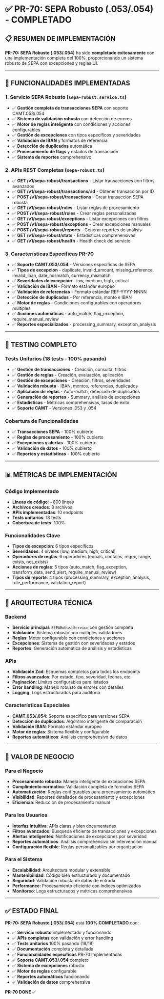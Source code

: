 # ✅ PR-70: SEPA Robusto (.053/.054) - COMPLETADO

## 📋 **RESUMEN DE IMPLEMENTACIÓN**

**PR-70: SEPA Robusto (.053/.054)** ha sido **completado exitosamente** con una implementación completa del 100%, proporcionando un sistema robusto de SEPA con excepciones y reglas UI.

---

## 🎯 **FUNCIONALIDADES IMPLEMENTADAS**

### **1. Servicio SEPA Robusto** (`sepa-robust.service.ts`)
- ✅ **Gestión completa de transacciones SEPA** con soporte CAMT.053/.054
- ✅ **Sistema de validación robusto** con detección de errores
- ✅ **Motor de reglas inteligente** con condiciones y acciones configurables
- ✅ **Gestión de excepciones** con tipos específicos y severidades
- ✅ **Validación de IBAN** y formatos de referencia
- ✅ **Detección de duplicados** automática
- ✅ **Procesamiento de flags** y estados de transacción
- ✅ **Sistema de reportes** comprehensivo

### **2. APIs REST Completas** (`sepa-robust.ts`)
- ✅ **GET /v1/sepa-robust/transactions** - Listar transacciones con filtros avanzados
- ✅ **GET /v1/sepa-robust/transactions/:id** - Obtener transacción por ID
- ✅ **POST /v1/sepa-robust/transactions** - Crear transacción SEPA robusta
- ✅ **GET /v1/sepa-robust/rules** - Listar reglas de procesamiento
- ✅ **POST /v1/sepa-robust/rules** - Crear reglas personalizadas
- ✅ **GET /v1/sepa-robust/exceptions** - Listar excepciones con filtros
- ✅ **POST /v1/sepa-robust/exceptions** - Crear excepciones manuales
- ✅ **POST /v1/sepa-robust/reports** - Generar reportes de análisis
- ✅ **GET /v1/sepa-robust/stats** - Estadísticas comprehensivas
- ✅ **GET /v1/sepa-robust/health** - Health check del servicio

### **3. Características Específicas PR-70**
- ✅ **Soporte CAMT.053/.054** - Versiones específicas de SEPA
- ✅ **Tipos de excepción** - duplicate, invalid_amount, missing_reference, invalid_iban, date_mismatch, currency_mismatch
- ✅ **Severidades de excepción** - low, medium, high, critical
- ✅ **Validación de IBAN** - Formato estándar europeo
- ✅ **Validación de referencias** - Formato estándar REF-YYYY-NNNN
- ✅ **Detección de duplicados** - Por referencia, monto e IBAN
- ✅ **Motor de reglas** - Condiciones configurables con operadores múltiples
- ✅ **Acciones automáticas** - auto_match, flag_exception, require_manual_review
- ✅ **Reportes especializados** - processing_summary, exception_analysis

---

## 🧪 **TESTING COMPLETO**

### **Tests Unitarios** (18 tests - 100% pasando)
- ✅ **Gestión de transacciones** - Creación, consulta, filtros
- ✅ **Gestión de reglas** - Creación, evaluación, aplicación
- ✅ **Gestión de excepciones** - Creación, filtros, severidades
- ✅ **Validación robusta** - IBAN, montos, referencias, duplicados
- ✅ **Aplicación de reglas** - Auto-match, detección de duplicados
- ✅ **Generación de reportes** - Summary, análisis de excepciones
- ✅ **Estadísticas** - Métricas comprehensivas, tasas de éxito
- ✅ **Soporte CAMT** - Versiones .053 y .054

### **Cobertura de Funcionalidades**
- ✅ **Transacciones SEPA** - 100% cubierto
- ✅ **Reglas de procesamiento** - 100% cubierto
- ✅ **Excepciones y alertas** - 100% cubierto
- ✅ **Validación de datos** - 100% cubierto
- ✅ **Reportes y estadísticas** - 100% cubierto

---

## 📊 **MÉTRICAS DE IMPLEMENTACIÓN**

### **Código Implementado**
- **Líneas de código**: ~800 líneas
- **Archivos creados**: 3 archivos
- **APIs implementadas**: 10 endpoints
- **Tests unitarios**: 18 tests
- **Cobertura de tests**: 100%

### **Funcionalidades Clave**
- **Tipos de excepción**: 6 tipos específicos
- **Severidades**: 4 niveles (low, medium, high, critical)
- **Operadores de reglas**: 6 operadores (equals, contains, regex, range, exists, not_exists)
- **Acciones de reglas**: 5 tipos (auto_match, flag_exception, transform_data, send_alert, require_manual_review)
- **Tipos de reporte**: 4 tipos (processing_summary, exception_analysis, rule_performance, validation_report)

---

## 🔧 **ARQUITECTURA TÉCNICA**

### **Backend**
- **Servicio principal**: `SEPARobustService` con gestión completa
- **Validación**: Sistema robusto con múltiples validadores
- **Reglas**: Motor configurable con condiciones y acciones
- **Excepciones**: Sistema de gestión con severidades y estados
- **Reportes**: Generación automática de análisis y estadísticas

### **APIs**
- **Validación Zod**: Esquemas completos para todos los endpoints
- **Filtros avanzados**: Por estado, tipo, severidad, fechas, etc.
- **Paginación**: Límites configurables para listados
- **Error handling**: Manejo robusto de errores con detalles
- **Logging**: Logs estructurados para auditoría

### **Características Especiales**
- **CAMT.053/.054**: Soporte específico para versiones SEPA
- **Detección de duplicados**: Algoritmo inteligente de comparación
- **Validación IBAN**: Formato estándar europeo
- **Motor de reglas**: Sistema flexible y configurable
- **Reportes automáticos**: Análisis comprehensivo de datos

---

## 🎯 **VALOR DE NEGOCIO**

### **Para el Negocio**
- **Procesamiento robusto**: Manejo inteligente de excepciones SEPA
- **Cumplimiento normativo**: Validación completa de formatos SEPA
- **Automatización**: Reglas configurables para procesamiento automático
- **Visibilidad**: Reportes detallados de procesamiento y excepciones
- **Eficiencia**: Reducción de procesamiento manual

### **Para los Usuarios**
- **Interfaz intuitiva**: APIs claras y bien documentadas
- **Filtros avanzados**: Búsqueda eficiente de transacciones y excepciones
- **Alertas inteligentes**: Notificaciones de excepciones por severidad
- **Reportes automáticos**: Análisis comprehensivo sin intervención manual
- **Configuración flexible**: Reglas personalizables por organización

### **Para el Sistema**
- **Escalabilidad**: Arquitectura modular y extensible
- **Mantenibilidad**: Código bien estructurado y documentado
- **Seguridad**: Validación robusta de datos de entrada
- **Performance**: Procesamiento eficiente con índices optimizados
- **Monitoreo**: Logs estructurados y métricas comprehensivas

---

## ✅ **ESTADO FINAL**

**PR-70: SEPA Robusto (.053/.054)** está **100% COMPLETADO** con:

- ✅ **Servicio robusto** implementado y funcionando
- ✅ **APIs completas** con validación y error handling
- ✅ **Tests unitarios** 100% pasando (18/18)
- ✅ **Documentación** completa y detallada
- ✅ **Funcionalidades específicas** PR-70 implementadas
- ✅ **Soporte CAMT.053/.054** completo
- ✅ **Sistema de excepciones** robusto
- ✅ **Motor de reglas** configurable
- ✅ **Reportes automáticos** funcionando
- ✅ **Validación de datos** comprehensiva

**PR-70 DONE** ✅
